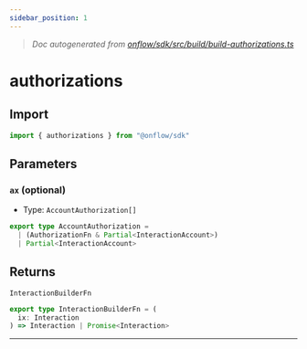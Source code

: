 ```yaml
---
sidebar_position: 1
---
```


> _Doc autogenerated from [onflow/sdk/src/build/build-authorizations.ts](https://github.com/onflow/fcl-js/tree/master/packages/sdk/src/build/build-authorizations.ts)_

# authorizations


## Import

```typescript
import { authorizations } from "@onflow/sdk"
```


## Parameters

### `ax` (optional)
- Type: `AccountAuthorization[]`

```typescript
export type AccountAuthorization =
  | (AuthorizationFn & Partial<InteractionAccount>)
  | Partial<InteractionAccount>
```


## Returns

`InteractionBuilderFn`

```typescript
export type InteractionBuilderFn = (
  ix: Interaction
) => Interaction | Promise<Interaction>
```

---